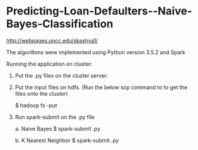 # Predicting-Loan-Defaulters--Naive-Bayes-Classification
http://webpages.uncc.edu/skashya1/


The algorithms were implemented using Python version 3.5.2 and Spark 


Running the application on cluster:

1) Put the .py files on the cluster server. 

2) Put the input files on hdfs. (Run the below scp command to to get the files onto the cluster)

   $ hadoop fs -put <cluster file paths> <hdfs path>

3) Run spark-submit on the .py file

	a. Naive Bayes
	   $ spark-submit <filename>.py <path to training data set> <path to test dataset>

	b. K Nearest Neighbor
	   $ spark-submit <filename>.py <k-value> <path to training data set> <path to test dataset>
